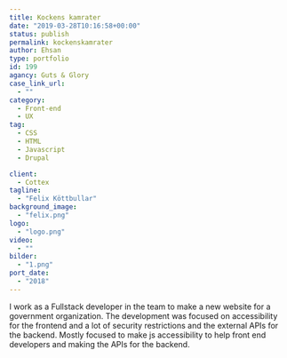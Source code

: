 ```yaml
---
title: Kockens kamrater
date: "2019-03-28T10:16:58+00:00"
status: publish
permalink: kockenskamrater
author: Ehsan
type: portfolio
id: 199
agancy: Guts & Glory
case_link_url:
  - ""
category:
  - Front-end
  - UX
tag:
  - CSS
  - HTML
  - Javascript
  - Drupal

client:
  - Cottex
tagline:
  - "Felix Köttbullar"
background_image:
  - "felix.png"
logo:
  - "logo.png"
video:
  - ""
bilder:
  - "1.png"
port_date:
  - "2018"
---
```


I work as a Fullstack developer in the team to make a new website for a government organization. The development was focused on accessibility for the frontend and a lot of security restrictions and the external APIs for the backend. Mostly focused to make js accessibility to help front end developers and making the APIs for the backend.
